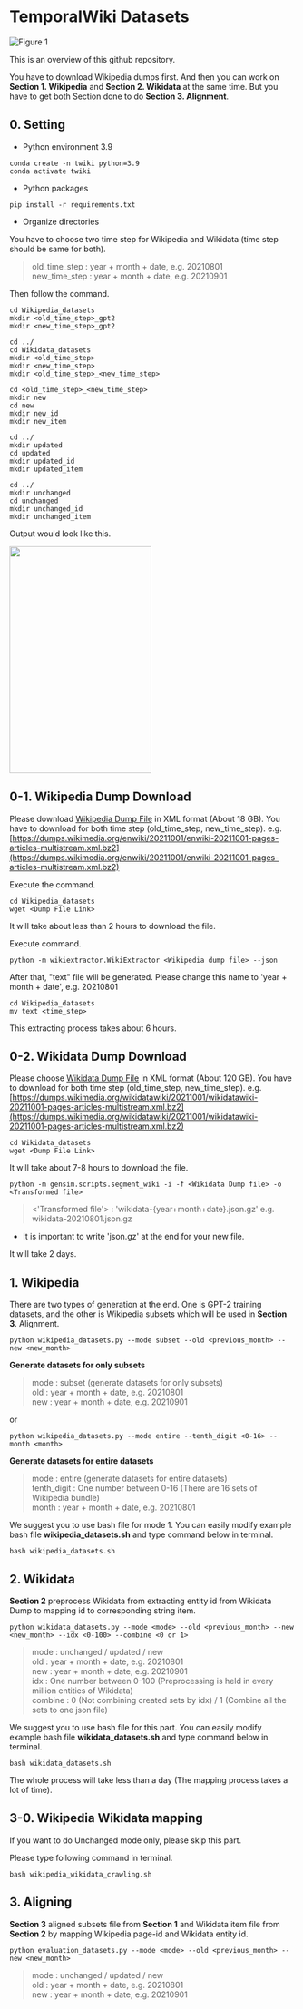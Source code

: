 # TemporalWiki Datasets

![Figure 1](https://user-images.githubusercontent.com/87512263/148145276-30afa286-110d-44aa-9ca4-dde3dc42fd75.png)

This is an overview of this github repository. 

You have to download Wikipedia dumps first. And then you can work on **Section 1. Wikipedia** and **Section 2. Wikidata** at the same time. But you have to get both Section done to do **Section 3. Alignment**. 

## 0. Setting

* Python environment 3.9
```
conda create -n twiki python=3.9 
conda activate twiki
```

* Python packages
```
pip install -r requirements.txt
```

* Organize directories

You have to choose two time step for Wikipedia and Wikidata (time step should be same for both).

> old_time_step : year + month + date, e.g. 20210801   
> new_time_step : year + month + date, e.g. 20210901

Then follow the command.
```
cd Wikipedia_datasets
mkdir <old_time_step>_gpt2
mkdir <new_time_step>_gpt2

cd ../
cd Wikidata_datasets
mkdir <old_time_step>
mkdir <new_time_step>
mkdir <old_time_step>_<new_time_step>

cd <old_time_step>_<new_time_step>
mkdir new
cd new
mkdir new_id
mkdir new_item

cd ../
mkdir updated
cd updated
mkdir updated_id
mkdir updated_item

cd ../
mkdir unchanged
cd unchanged
mkdir unchanged_id
mkdir unchanged_item
```

Output would look like this.

<img src="https://user-images.githubusercontent.com/87512263/148547865-43e9f730-32b1-43d6-9cb4-3cc5571c916c.png" width="250" height="400">

## 0-1. Wikipedia Dump Download

Please download [Wikipedia Dump File](https://dumps.wikimedia.org/enwiki/) in XML format (About 18 GB). You have to download for both time step (old_time_step, new_time_step).
e.g. [https://dumps.wikimedia.org/enwiki/20211001/enwiki-20211001-pages-articles-multistream.xml.bz2](https://dumps.wikimedia.org/enwiki/20211001/enwiki-20211001-pages-articles-multistream.xml.bz2)

Execute the command.
```
cd Wikipedia_datasets
wget <Dump File Link>
```

It will take about less than 2 hours to download the file.

Execute command.
```
python -m wikiextractor.WikiExtractor <Wikipedia dump file> --json
```
After that, "text" file will be generated. Please change this name to 'year + month + date', e.g. 20210801
```
cd Wikipedia_datasets
mv text <time_step>
```

This extracting process takes about 6 hours.

## 0-2. Wikidata Dump Download

Please choose [Wikidata Dump File](https://dumps.wikimedia.org/wikidatawiki/) in XML format (About 120 GB). You have to download for both time step (old_time_step, new_time_step).
e.g. [https://dumps.wikimedia.org/wikidatawiki/20211001/wikidatawiki-20211001-pages-articles-multistream.xml.bz2](https://dumps.wikimedia.org/wikidatawiki/20211001/wikidatawiki-20211001-pages-articles-multistream.xml.bz2)

```
cd Wikidata_datasets 
wget <Dump File Link>
```

It will take about 7-8 hours to download the file.

```
python -m gensim.scripts.segment_wiki -i -f <Wikidata Dump file> -o <Transformed file>
```
> <'Transformed file'> : 'wikidata-{year+month+date}.json.gz' e.g. wikidata-20210801.json.gz

* It is important to write 'json.gz' at the end for your new file.

It will take 2 days. 

## 1. Wikipedia

There are two types of generation at the end. One is GPT-2 training datasets, and the other is Wikipedia subsets which will be used in **Section 3**. Alignment. 

``` 
python wikipedia_datasets.py --mode subset --old <previous_month> --new <new_month>
```
**Generate datasets for only subsets**
> mode : subset (generate datasets for only subsets)   
> old : year + month + date, e.g. 20210801   
> new : year + month + date, e.g. 20210901   

or
```
python wikipedia_datasets.py --mode entire --tenth_digit <0-16> --month <month>
```
**Generate datasets for entire datasets**
> mode : entire (generate datasets for entire datasets)   
> tenth_digit : One number between 0-16 (There are 16 sets of Wikipedia bundle)   
> month : year + month + date, e.g. 20210801   

We suggest you to use bash file for mode 1. You can easily modify example bash file **wikipedia_datasets.sh** and type command below in terminal.
``` 
bash wikipedia_datasets.sh
```

## 2. Wikidata

**Section 2** preprocess Wikidata from extracting entity id from Wikidata Dump to mapping id to corresponding string item.

``` 
python wikidata_datasets.py --mode <mode> --old <previous_month> --new <new_month> --idx <0-100> --combine <0 or 1>
```
> mode : unchanged / updated / new   
> old : year + month + date, e.g. 20210801   
> new : year + month + date, e.g. 20210901   
> idx : One number between 0-100 (Preprocessing is held in every million entities of Wikidata)   
> combine : 0 (Not combining created sets by idx) / 1 (Combine all the sets to one json file)   

We suggest you to use bash file for this part. You can easily modify example bash file **wikidata_datasets.sh** and type command below in terminal.
``` 
bash wikidata_datasets.sh
```

The whole process will take less than a day (The mapping process takes a lot of time).

## 3-0. Wikipedia Wikidata mapping

If you want to do Unchanged mode only, please skip this part.

Please type following command in terminal.

``` 
bash wikipedia_wikidata_crawling.sh
```

## 3. Aligning

**Section 3** aligned subsets file from **Section 1** and Wikidata item file from **Section 2** by mapping Wikipedia page-id and Wikidata entity id.

``` 
python evaluation_datasets.py --mode <mode> --old <previous_month> --new <new_month>
```
> mode : unchanged / updated / new   
> old : year + month + date, e.g. 20210801   
> new : year + month + date, e.g. 20210901   
